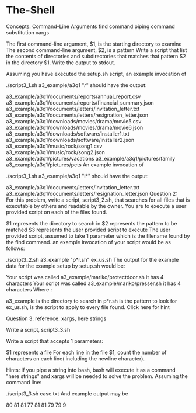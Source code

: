 # The-Shell

Concepts:
      Command-Line Arguments
      find command
      piping
      command substitution
      xargs

The first command-line argument, $1, is the starting directory to examine
The second command-line argument, $2, is a pattern 
Write a script that list the contents of directories and subdirectories that matches that pattern $2 in the directory $1.  Write the output to stdout.

Assuming you have executed the setup.sh script, an example invocation of

./script3_1.sh a3_example/a3q1 "*r*"
should have the output:

a3_example/a3q1/documents/reports/annual_report.csv
a3_example/a3q1/documents/reports/financial_summary.json
a3_example/a3q1/documents/letters/invitation_letter.txt
a3_example/a3q1/documents/letters/resignation_letter.json
a3_example/a3q1/downloads/movies/drama/movie5.csv
a3_example/a3q1/downloads/movies/drama/movie6.json
a3_example/a3q1/downloads/software/installer1.txt
a3_example/a3q1/downloads/software/installer2.json
a3_example/a3q1/music/rock/song1.csv
a3_example/a3q1/music/rock/song2.json
a3_example/a3q1/pictures/vacations
a3_example/a3q1/pictures/family
a3_example/a3q1/pictures/pets
An example invocation of

./script3_1.sh a3_example/a3q1 "l*"
should have the output:

a3_example/a3q1/documents/letters/invitation_letter.txt
a3_example/a3q1/documents/letters/resignation_letter.json
Question 2:   
For this problem, write a script, script3_2.sh, that searches for all files that is executable by others and readable by the owner.  You are to execute a user provided script on each of the files found.

$1 represents the directory to search in
$2 represents the pattern to be matched
$3 represents the user provided script to execute
The user provided script, assumed to take 1 parameter which is the filename found by the find command.
an example invocation of your script would be as follows:

./script3_2.sh a3_example "p*r.sh" ex_us.sh
The output for the example data for the example setup by setup.sh would be:

Your script was called a3_example/mariko/protectdoor.sh
it has 4 characters
Your script was called a3_example/mariko/presser.sh
it has 4 characters
Where :

a3_example is the directory to search in
p*r.sh is the pattern to look for
ex_us.sh, is the script to apply to every file found.
Click here for hint

Question 3:
reference: xargs, here strings

Write a script, script3_3.sh

Write a script that accepts 1 parameters:

$1 represents a file
For each line in the file $1, count the number of characters on each line( including the newline character).  

Hints:
If you pipe a string into bash, bash will execute it as a command
"here strings" and xargs will be needed to solve the problem.
Assuming the command line:

./script3_3.sh case.txt
And example output may be

80
81
81
77
81
81
79
79
9
